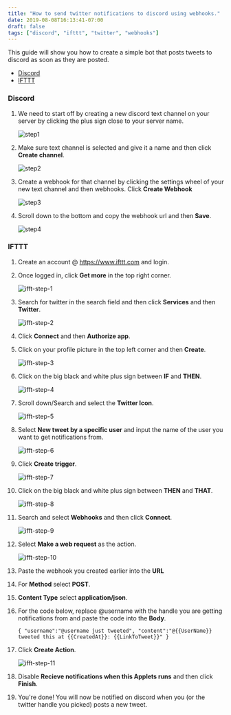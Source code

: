 ```yaml
---
title: "How to send twitter notifications to discord using webhooks."
date: 2019-08-08T16:13:41-07:00
draft: false
tags: ["discord", "ifttt", "twitter", "webhooks"]
---
```




This guide will show you how to create a simple bot that posts tweets to discord as soon as they are posted.

- [Discord](#discord)
- [IFTTT](#ifttt)

### Discord
1. We need to start off by creating a new discord text channel on your server by clicking the plus sign close to your server name. 

    ![step1](https://raw.githubusercontent.com/ErikBlomquist/korkenxyz-blog/master/content/posts/img/tweet-discord1.jpeg "Create new text channel")

2. Make sure text channel is selected and give it a name and then click **Create channel**.

    ![step2](https://raw.githubusercontent.com/ErikBlomquist/korkenxyz-blog/master/content/posts/img/tweet-discord2.jpeg "Create new text channel")

3. Create a webhook for that channel by clicking the settings wheel of your new text channel and then webhooks. Click **Create Webhook**

    ![step3](https://raw.githubusercontent.com/ErikBlomquist/korkenxyz-blog/master/content/posts/img/tweet-discord3.jpeg "Create new webhook")

4. Scroll down to the bottom and copy the webhook url and then **Save**.

    ![step4](https://raw.githubusercontent.com/ErikBlomquist/korkenxyz-blog/master/content/posts/img/tweet-discord4.jpeg "Get webhook url")

### IFTTT
1. Create an account @ https://www.ifttt.com and login.

2. Once logged in, click **Get more** in the top right corner.

    ![ifft-step-1](https://raw.githubusercontent.com/ErikBlomquist/korkenxyz-blog/master/content/posts/img/ifft-1.png)

3. Search for twitter in the search field and then click **Services** and then **Twitter**.

    ![ifft-step-2](https://raw.githubusercontent.com/ErikBlomquist/korkenxyz-blog/master/content/posts/img/ifft-2.png)

4. Click **Connect** and then **Authorize app**.
5. Click on your profile picture in the top left corner and then **Create**.

    ![ifft-step-3](https://raw.githubusercontent.com/ErikBlomquist/korkenxyz-blog/master/content/posts/img/ifft-3.png)

6. Click on the big black and white plus sign between **IF** and **THEN**.

    ![ifft-step-4](https://raw.githubusercontent.com/ErikBlomquist/korkenxyz-blog/master/content/posts/img/ifft-4.png)


7. Scroll down/Search and select the **Twitter Icon**.

    ![ifft-step-5](https://raw.githubusercontent.com/ErikBlomquist/korkenxyz-blog/master/content/posts/img/ifft-5.png)

8. Select **New tweet by a specific user** and input the name of the user you want to get notifications from. 

    ![ifft-step-6](https://raw.githubusercontent.com/ErikBlomquist/korkenxyz-blog/master/content/posts/img/ifft-6.png)

9. Click **Create trigger**.

    ![ifft-step-7](https://raw.githubusercontent.com/ErikBlomquist/korkenxyz-blog/master/content/posts/img/ifft-7.png)

10. Click on the big black and white plus sign between **THEN** and **THAT**.

    ![ifft-step-8](https://raw.githubusercontent.com/ErikBlomquist/korkenxyz-blog/master/content/posts/img/ifft-8.png)

11. Search and select **Webhooks** and then click **Connect**.

    ![ifft-step-9](https://raw.githubusercontent.com/ErikBlomquist/korkenxyz-blog/master/content/posts/img/ifft-9.png)

12. Select **Make a web request** as the action.

    ![ifft-step-10](https://raw.githubusercontent.com/ErikBlomquist/korkenxyz-blog/master/content/posts/img/ifft-10.png)


13. Paste the webhook you created earlier into the **URL**
14. For **Method** select **POST**.
15. **Content Type** select **application/json**.
16. For the code below, replace @username with the handle you are getting notifications from and paste the code into the **Body**.
    ```
    { "username":"@username just tweeted", "content":"@{{UserName}} tweeted this at {{CreatedAt}}: {{LinkToTweet}}" }
    ```

17. Click **Create Action**.

    ![ifft-step-11](https://raw.githubusercontent.com/ErikBlomquist/korkenxyz-blog/master/content/posts/img/ifft-11.png)

18. Disable **Recieve notifications when this Applets runs** and then click **Finish**.
19. You're done! You will now be notified on discord when you (or the twitter handle you picked) posts a new tweet.


